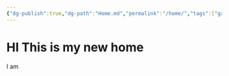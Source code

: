 ```yaml
---
{"dg-publish":true,"dg-path":"Home.md","permalink":"/home/","tags":["gardenEntry"]}
---
```


# HI This is my new home


I am 